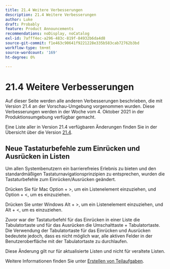 ```yaml
---
title: 21.4 Weitere Verbesserungen
description: 21.4 Weitere Verbesserungen
author: Luke
draft: Probably
feature: Product Announcements
recommendations: noDisplay, noCatalog
exl-id: 7afff4ec-a296-483c-819f-84932b6da4d8
source-git-commit: f1e463c90641f9221228e335b583cab72762b3bd
workflow-type: tm+mt
source-wordcount: '169'
ht-degree: 0%

---
```


# 21.4 Weitere Verbesserungen

Auf dieser Seite werden alle anderen Verbesserungen beschrieben, die mit Version 21.4 an der Vorschau-Umgebung vorgenommen wurden. Diese Verbesserungen werden in der Woche vom 4. Oktober 2021 in der Produktionsumgebung verfügbar gemacht.

Eine Liste aller in Version 21.4 verfügbaren Änderungen finden Sie in der Übersicht über die Version [21.4](../../../product-announcements/product-releases/21.4-release-activity/21-4-release-overview.md).

## Neue Tastaturbefehle zum Einrücken und Ausrücken in Listen

Um allen Systembenutzern ein barrierefreies Erlebnis zu bieten und den standardmäßigen Tastaturnavigationsprinzipien zu entsprechen, wurden die Tastaturbefehle zum Einrücken/Ausrücken geändert.

Drücken Sie für Mac Option + >, um ein Listenelement einzuziehen, und Option + &lt;, um es einzuziehen.

Drücken Sie unter Windows Alt + >, um ein Listenelement einzuziehen, und Alt + &lt;, um es einzuziehen.

Zuvor war der Tastaturbefehl für das Einrücken in einer Liste die Tabulatortaste und für das Ausrücken die Umschalttaste + Tabulatortaste. Die Verwendung der Tabulatortaste für das Einrücken und Ausrücken bedeutete jedoch, dass es nicht möglich war, alle aktiven Felder in der Benutzeroberfläche mit der Tabulatortaste zu durchlaufen.

Diese Änderung gilt nur für aktualisierte Listen und nicht für veraltete Listen.

Weitere Informationen finden Sie unter [Erstellen von Teilaufgaben](../../../manage-work/tasks/create-tasks/create-subtasks.md).
